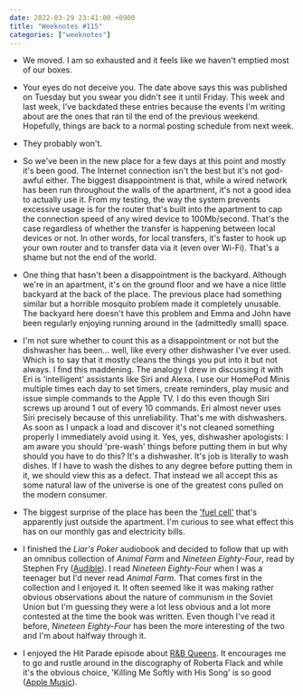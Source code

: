 ```yaml
---
date: 2022-03-29 23:41:00 +0900
title: "Weeknotes #115"
categories: ["weeknotes"]
---
```


- We moved. I am so exhausted and it feels like we haven't emptied most of our boxes.

- Your eyes do not deceive you. The date above says this was published on Tuesday but you swear you didn't see it until Friday. This week and last week, I've backdated these entries because the events I'm writing about are the ones that ran til the end of the previous weekend. Hopefully, things are back to a normal posting schedule from next week.

- They probably won't.

- So we've been in the new place for a few days at this point and mostly it's been good. The Internet connection isn't the best but it's not god-awful either. The biggest disappointment is that, while a wired network has been run throughout the walls of the apartment, it's not a good idea to actually use it. From my testing, the way the system prevents excessive usage is for the router that's built into the apartment to cap the connection speed of any wired device to 100Mb/second. That's the case regardless of whether the transfer is happening between local devices or not. In other words, for local transfers, it's faster to hook up your own router and to transfer data via it (even over Wi-Fi). That's a shame but not the end of the world.

- One thing that hasn't been a disappointment is the backyard. Although we're in an apartment, it's on the ground floor and we have a nice little backyard at the back of the place. The previous place had something similar but a horrible mosquito problem made it completely unusable. The backyard here doesn't have this problem and Emma and John have been regularly enjoying running around in the (admittedly small) space.

- I'm not sure whether to count this as a disappointment or not but the dishwasher has been… well, like every other dishwasher I've ever used. Which is to say that it mostly cleans the things you put into it but not always. I find this maddening. The analogy I drew in discussing it with Eri is 'intelligent' assistants like Siri and Alexa. I use our HomePod Minis multiple times each day to set timers, create reminders, play music and issue simple commands to the Apple TV. I do this even though Siri screws up around 1 out of every 10 commands. Eri almost never uses Siri precisely because of this unreliability. That's me with dishwashers. As soon as I unpack a load and discover it's not cleaned something properly I immediately avoid using it. Yes, yes, dishwasher apologists: I am aware you should 'pre-wash' things before putting them in but why should you have to do this? It's a dishwasher. It's job is literally to wash dishes. If I have to wash the dishes to any degree before putting them in it, we should view this as a defect. That instead we all accept this as some natural law of the universe is one of the greatest cons pulled on the modern consumer.

- The biggest surprise of the place has been the ['fuel cell'](https://earthbound.report/2017/08/11/why-have-i-never-heard-of-the-ene-farm/) that's apparently just outside the apartment. I'm curious to see what effect this has on our monthly gas and electricity bills.

- I finished the _Liar's Poker_ audiobook and decided to follow that up with an omnibus collection of _Animal Farm_ and _Nineteen Eighty-Four_, read by Stephen Fry ([Audible](https://www.audible.com/pd/Orwell-Collection-Audiobook/B08QRZDHQZ)). I read _Nineteen Eighty-Four_ when I was a teenager but I'd never read _Animal Farm_. That comes first in the collection and I enjoyed it. It often seemed like it was making rather obvious observations about the nature of communism in the Soviet Union but I'm guessing they were a lot less obvious and a lot more contested at the time the book was written. Even though I've read it before, _Nineteen Eighty-Four_ has been the more interesting of the two and I'm about halfway through it.

- I enjoyed the Hit Parade episode about [R&B Queens](https://slate.com/podcasts/hit-parade/2022/03/soul-queens-charts). It encourages me to go and rustle around in the discography of Roberta Flack and while it's the obvious choice, 'Killing Me Softly with His Song' is so good ([Apple Music](https://music.apple.com/us/album/killing-me-softly-with-his-song/355038498?i=355038523)).
